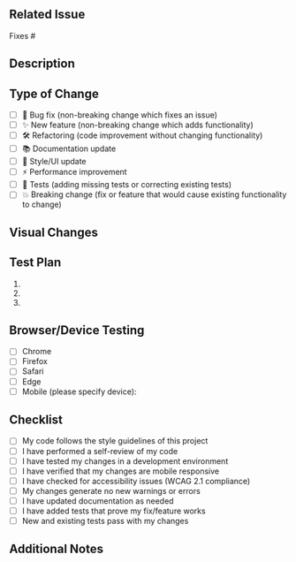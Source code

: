 <!-- Pull Request Template for Little Shop of Spoods Theme -->

## Related Issue
<!-- Required: Link to the GitHub issue this PR addresses. Use the format: "Fixes #issue_number" -->
Fixes #

## Description
<!-- Required: Provide a clear, concise description of the changes made in this PR -->

## Type of Change
<!-- Required: Check all that apply by placing an x in the [ ] -->
- [ ] 🐛 Bug fix (non-breaking change which fixes an issue)
- [ ] ✨ New feature (non-breaking change which adds functionality)
- [ ] 🛠️ Refactoring (code improvement without changing functionality)
- [ ] 📚 Documentation update
- [ ] 🎨 Style/UI update
- [ ] ⚡ Performance improvement
- [ ] 🧪 Tests (adding missing tests or correcting existing tests)
- [ ] 💥 Breaking change (fix or feature that would cause existing functionality to change)

## Visual Changes
<!-- If applicable: For UI changes, attach screenshots or recordings showing before/after -->

## Test Plan
<!-- Required: Detail the steps taken to verify this change works as intended -->
1. 
2. 
3. 

## Browser/Device Testing
<!-- Required: List browsers/devices this was tested on -->
- [ ] Chrome
- [ ] Firefox
- [ ] Safari
- [ ] Edge
- [ ] Mobile (please specify device): 

## Checklist
<!-- Required: Check all that apply by placing an x in the [ ] -->
- [ ] My code follows the style guidelines of this project
- [ ] I have performed a self-review of my code
- [ ] I have tested my changes in a development environment
- [ ] I have verified that my changes are mobile responsive
- [ ] I have checked for accessibility issues (WCAG 2.1 compliance)
- [ ] My changes generate no new warnings or errors
- [ ] I have updated documentation as needed
- [ ] I have added tests that prove my fix/feature works
- [ ] New and existing tests pass with my changes

## Additional Notes
<!-- Any other information that would be helpful to reviewers -->